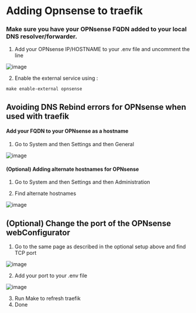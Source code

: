 # Adding Opnsense to traefik

### Make sure you have your OPNsense FQDN added to your local DNS resolver/forwarder.

1. Add your OPNsense IP/HOSTNAME to your .env file and uncomment the line

![image](https://user-images.githubusercontent.com/1687761/180999308-3a11a27d-97af-43c0-bedc-85a2f7cc6869.png)

2. Enable the external service using :
 
```
make enable-external opnsense
```


## Avoiding DNS Rebind errors for OPNsense when used with traefik

#### Add your FQDN to your OPNsense as a hostname 

1. Go to System and then Settings and then General

![image](https://user-images.githubusercontent.com/1687761/180999402-f7b65246-4e95-4e86-ab4c-de654ca0feff.png)

#### (Optional) Adding alternate hostnames for OPNsense
1. Go to System and then Settings and then Administration 

2. Find alternate hostnames

![image](https://user-images.githubusercontent.com/1687761/180999745-15979903-ae56-4f27-99f9-30236b4982c0.png)

## (Optional) Change the port of the OPNsense webConfigurator

1. Go to the same page as described in the optional setup above and find TCP port

![image](https://user-images.githubusercontent.com/1687761/181000196-1f7cc7ba-3b5b-491a-ab69-0e0597a233bc.png)


2. Add your port to your .env file 

![image](https://user-images.githubusercontent.com/1687761/181000255-61e2658b-bf82-45f2-92ad-393e5e69cd8c.png)


3. Run Make to refresh traefik
4. Done

